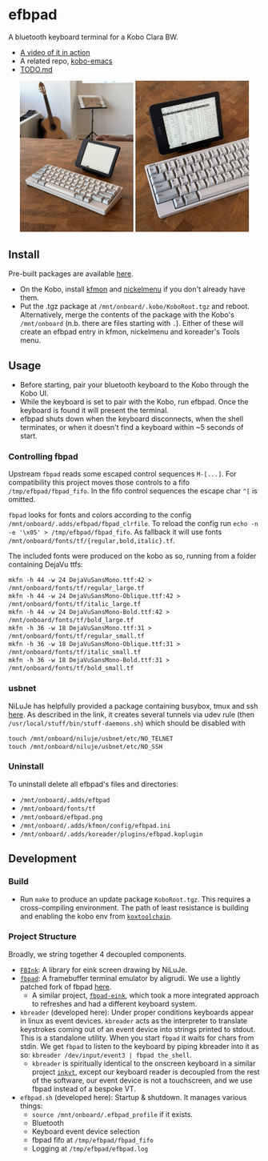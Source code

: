 # efbpad

A bluetooth keyboard terminal for a Kobo Clara BW.
- [A video of it in action](https://youtube.com/shorts/0Jld5KgFcXU)
- A related repo, [kobo-emacs](https://github.com/enthdegree/kobo-emacs/)
- [TODO.md](TODO.md)

<p align="center">
  <img alt="Wide" src="./images/efbpad_1.jpeg" width="45%">
  <img alt="Detail" src="./images/efbpad_2.jpeg" width="45%">
</p>

## Install

Pre-built packages are available [here](https://mega.nz/folder/mU4kQa7L#9MGGHw2HltTiviuZUtqynw).

- On the Kobo, install [kfmon](https://github.com/NiLuJe/kfmon) and [nickelmenu](https://pgaskin.net/NickelMenu/) if you don't already have them.
- Put the .tgz package at `/mnt/onboard/.kobo/KoboRoot.tgz` and reboot. Alternatively, merge the contents of the package with the Kobo's `/mnt/onboard` (n.b. there are files starting with `.`). Either of these will create an efbpad entry in kfmon, nickelmenu and koreader's Tools menu.
  
## Usage

 - Before starting, pair your bluetooth keyboard to the Kobo through the Kobo UI.
 - While the keyboard is set to pair with the Kobo, run efbpad. Once the keyboard is found it will present the terminal.
 - efbpad shuts down when the keyboard disconnects, when the shell terminates, or when it doesn't find a keyboard within ~5 seconds of start.

### Controlling fbpad
Upstream `fbpad` reads some escaped control sequences `M-[...]`. 
For compatibility this project moves those controls to a fifo `/tmp/efbpad/fbpad_fifo`. 
In the fifo control sequences the escape char `^[` is omitted. 

`fbpad` looks for fonts and colors according to the config `/mnt/onboard/.adds/efbpad/fbpad_clrfile`.
To reload the config run `echo -n -e '\x05' > /tmp/efbpad/fbpad_fifo`.
As fallback it will use fonts `/mnt/onboard/fonts/tf/{regular,bold,italic}.tf`.

The included fonts were produced on the kobo as so, running from a folder containing DejaVu ttfs:
```
mkfn -h 44 -w 24 DejaVuSansMono.ttf:42 > /mnt/onboard/fonts/tf/regular_large.tf
mkfn -h 44 -w 24 DejaVuSansMono-Oblique.ttf:42 > /mnt/onboard/fonts/tf/italic_large.tf
mkfn -h 44 -w 24 DejaVuSansMono-Bold.ttf:42 > /mnt/onboard/fonts/tf/bold_large.tf
mkfn -h 36 -w 18 DejaVuSansMono.ttf:31 > /mnt/onboard/fonts/tf/regular_small.tf
mkfn -h 36 -w 18 DejaVuSansMono-Oblique.ttf:31 > /mnt/onboard/fonts/tf/italic_small.tf
mkfn -h 36 -w 18 DejaVuSansMono-Bold.ttf:31 > /mnt/onboard/fonts/tf/bold_small.tf
```

### usbnet
NiLuJe has helpfully provided a package containing busybox, tmux and ssh
[here](https://www.mobileread.com/forums/showthread.php?t=254214).
As described in the link, it creates several tunnels via udev rule (then `/usr/local/stuff/bin/stuff-daemons.sh`) which should be disabled with
```
touch /mnt/onboard/niluje/usbnet/etc/NO_TELNET
touch /mnt/onboard/niluje/usbnet/etc/NO_SSH
```

### Uninstall
To uninstall delete all efbpad's files and directories:
 - `/mnt/onboard/.adds/efbpad`
 - `/mnt/onboard/fonts/tf`
 - `/mnt/onboard/efbpad.png` 
 - `/mnt/onboard/.adds/kfmon/config/efbpad.ini`
 - `/mnt/onboard/.adds/koreader/plugins/efbpad.koplugin`

## Development 

### Build
 - Run `make` to produce an update package `KoboRoot.tgz`.
   This requires a cross-compiling environment. The path of least resistance is building and enabling the kobo env from [`koxtoolchain`](https://github.com/koreader/koxtoolchain).

### Project Structure
Broadly, we string together 4 decoupled components. 
 - [`FBInk`](https://github.com/NiLuJe/FBInk): A library for eink screen drawing by NiLuJe.
 - [`fbpad`](https://github.com/aligrudi/fbpad): A framebuffer terminal emulator by aligrudi.
   We use a lightly patched fork of fbpad [here](https://github.com/enthdegree/fbpad). 
    - A similar project, [`fbpad-eink`](https://github.com/kisonecat/fbpad-eink), which
      took a more integrated approach to refreshes and had a different
      keyboard system.
 - `kbreader` (developed here): Under proper conditions keyboards appear in linux as
   event devices. `kbreader` acts as the interpreter to translate keystrokes
   coming out of an event device into strings printed to stdout.
   This is a standalone utility.
   When you start `fbpad` it waits for chars from stdin. We get `fbpad`
   to listen to the keyboard by piping kbreader into it as so:
   `kbreader /dev/input/event3 | fbpad the_shell`.
    - `kbreader` is spiritually identical to the onscreen keyboard in
      a similar project [`inkvt`](https://github.com/llandsmeer/inkvt), except our keyboard reader is decoupled
      from the rest of the software, our event device is not a touchscreen,
      and we use fbpad instead of a bespoke VT.
 - `efbpad.sh` (developed here): Startup & shutdown. It manages various things:
   - `source /mnt/onboard/.efbpad_profile` if it exists.
   - Bluetooth
   - Keyboard event device selection
   - fbpad fifo at `/tmp/efbpad/fbpad_fifo`
   - Logging at `/tmp/efbpad/efbpad.log`

